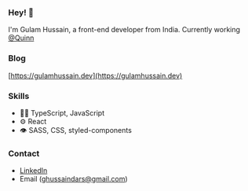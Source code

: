
### Hey! 👋
I'm Gulam Hussain, a front-end developer from India. Currently working [@Quinn](https://quinn.live)

### Blog
[https://gulamhussain.dev](https://gulamhussain.dev)

### Skills
- 👨‍💻 TypeScript, JavaScript
- ⚙️ React
- 👁️ SASS, CSS, styled-components

### Contact
- [LinkedIn](https://www.linkedin.com/in/gulamhussain/)
- Email (ghussaindars@gmail.com)
